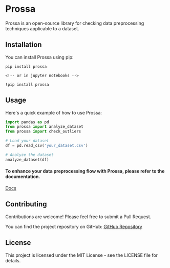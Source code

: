 # Prossa

Prossa is an open-source library for checking data preprocessing techniques applicable to a dataset.


## Installation

You can install Prossa using pip:

```
pip install prossa

<!-- or in jupyter notebooks -->

!pip install prossa
```

## Usage

Here's a quick example of how to use Prossa:

```python
import pandas as pd
from prossa import analyze_dataset
from prossa import check_outliers

# Load your dataset
df = pd.read_csv('your_dataset.csv')

# Analyze the dataset
analyze_dataset(df)
```
#### To enhance your data preprocessing flow with Prossa, please refer to the documentation.
[Docs](https://prossa.pages.dev/)

## Contributing

Contributions are welcome! Please feel free to submit a Pull Request.

You can find the project repository on GitHub:
[GitHub Repository](https://github.com/Fosberg-codex/prossa)

## License

This project is licensed under the MIT License - see the LICENSE file for details.
